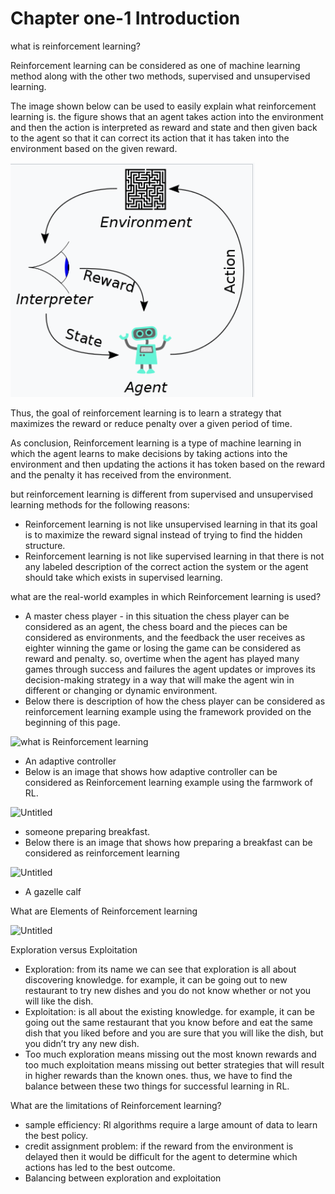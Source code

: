 # Chapter one-1 Introduction

what is reinforcement learning?

Reinforcement learning can be considered as one of machine learning method along with the other two methods, supervised and unsupervised learning. 

The image shown below can be used to easily explain what reinforcement learning is. the figure shows that an agent takes action into the environment and then the action is interpreted as reward and state and then given back to the agent so that it can correct its action that it has taken into the environment based on the given reward.

![what is Reinforcement learning](/Images/RL.PNG "Optional title attribute")

Thus, the goal of reinforcement learning is to learn a strategy that maximizes the reward or reduce penalty over a given period of time. 

As conclusion, Reinforcement learning is a type of machine learning in which the agent learns to make decisions by taking actions into the environment and then updating the actions it has token based on the reward and the penalty it has received from the environment. 

but reinforcement learning is different from supervised and unsupervised learning methods for the following reasons:

- Reinforcement learning is not like unsupervised learning in that its goal is to maximize the reward signal instead of trying to find the hidden structure.
- Reinforcement learning is not like supervised learning in that there is not any labeled description of the correct action the system or the agent should take which exists in supervised learning.

 what are the real-world examples in which Reinforcement learning is used?

- A master chess player - in this situation the chess player can be considered as an agent, the chess board and the pieces can be considered as environments, and the feedback the user receives as eighter winning the game or losing the game can be considered as reward and penalty. so, overtime when the agent has played many games through success and failures the agent updates or improves its decision-making strategy in a way that will make the agent win in different or changing or dynamic environment.
- Below there is description of how the chess player can be considered as reinforcement learning example using the framework provided on the beginning of this page.

![what is Reinforcement learning](/Images/rll2.PNG "Optional title attribute")

- An adaptive controller
- Below is an image that shows how adaptive controller can be considered as Reinforcement learning example using the farmwork of RL.

![Untitled](https://prod-files-secure.s3.us-west-2.amazonaws.com/00db0e12-cfa8-400f-819c-cd10ece78072/4d0c4453-5d91-4cc4-a598-9bbcfbf7cb45/Untitled.png)

- someone preparing breakfast.
- Below there is an image that shows how preparing a breakfast can be considered as reinforcement learning

![Untitled](https://prod-files-secure.s3.us-west-2.amazonaws.com/00db0e12-cfa8-400f-819c-cd10ece78072/067b4aef-13b3-4a63-87e8-c04ada5d8c09/Untitled.png)

- A gazelle calf

 What are Elements of Reinforcement learning 

![Untitled](https://prod-files-secure.s3.us-west-2.amazonaws.com/00db0e12-cfa8-400f-819c-cd10ece78072/e9189d60-9f8e-4d8a-98d1-b27dbfe7d6b9/Untitled.jpeg)

Exploration versus Exploitation 

- Exploration:  from its name we can see that exploration is all about discovering knowledge. for example, it can be going out to new restaurant to try new dishes and you do not know whether or not you will like the dish.
- Exploitation: is all about the existing knowledge. for example, it can be going out the same restaurant that you know before and eat the same dish that you liked before and you are sure that you will like the dish, but you didn’t try any new dish.
- Too much exploration means missing out the most known rewards and too much exploitation means missing out better strategies that will result in higher rewards than the known ones. thus, we have to find the balance between these two things for successful learning in RL.

What are the limitations of Reinforcement learning? 

- sample efficiency: Rl algorithms require a large amount of data to learn the best policy.
- credit assignment problem: if the reward from the environment is delayed then it would be difficult for the agent to determine which actions has led to the best outcome.
- Balancing between exploration and exploitation
